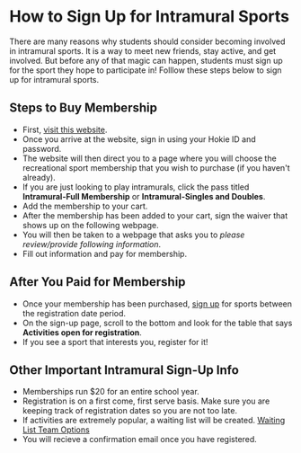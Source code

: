 # How to Sign Up for Intramural Sports 

There are many reasons why students should consider becoming involved in intramural sports. It is a way to meet new friends, stay active, and get involved. But before any of that magic can happen, students must sign up for the sport they hope to participate in! 
Folllow these steps below to sign up for intramural sports. 
## Steps to Buy Membership

* First, [visit this website](https://connect.recsports.vt.edu/Account/Login?ReturnUrl=%2FMembership%2FIndex). 
* Once you arrive at the website, sign in using your Hokie ID and password. 
* The website will then direct you to a page where you will choose the recreational sport membership that you wish to purchase (if you haven't already).  
* If you are just looking to play intramurals, click the pass titled **Intramural-Full Membership** or **Intramural-Singles and Doubles**. 
* Add the membership to your cart.
* After the membership has been added to your cart, sign the waiver that shows up on the following webpage. 
* You will then be taken to a webpage that asks you to _please review/provide following information_. 
* Fill out information and pay for membership. 

## After You Paid for Membership 
* Once your membership has been purchased, [sign up](http://www.signup.recsports.vt.edu/signup/) for sports between the registration date period.
* On the sign-up page, scroll to the bottom and look for the table that says **Activities open for registration**. 
* If you see a sport that interests you, register for it! 

## Other Important Intramural Sign-Up Info 
* Memberships run $20 for an entire school year. 
* Registration is on a first come, first serve basis. Make sure you are keeping track of registration dates so you are not too late. 
* If activities are extremely popular, a waiting list will be created. [Waiting List Team Options](http://www.signup.recsports.vt.edu/signup/Documents/WaitingListTeamOptions.pdf)
* You will recieve a confirmation email once you have registered.